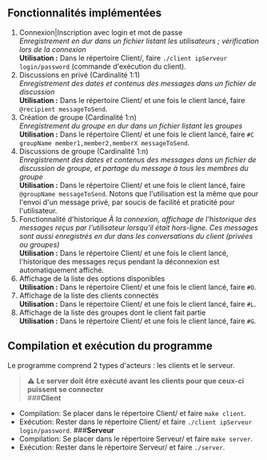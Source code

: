 ## Fonctionnalités implémentées
1. Connexion|Inscription avec login et mot de passe  
_Enregistrement en dur dans un fichier listant les utilisateurs ; vérification lors de la connexion_  
**Utilisation :** Dans le répertoire Client/, faire `./client ipServeur login/password` (commande d'exécution du client).
2. Discussions en privé (Cardinalité 1:1)  
_Enregistrement des dates et contenus des messages dans un fichier de discussion_  
**Utilisation :** Dans le répertoire Client/ et une fois le client lancé, faire `@recipient messageToSend`.
3. Création de groupe (Cardinalité 1:n)  
_Enregistrement du groupe en dur dans un fichier listant les groupes_  
**Utilisation :** Dans le répertoire Client/ et une fois le client lancé, faire `#C groupName member1,member2,memberX messageToSend`.
4. Discussions de groupe (Cardinalité 1:n)   
_Enregistrement des dates et contenus des messages dans un fichier de discussion de groupe, et partage du message à tous les membres du groupe_  
**Utilisation :** Dans le répertoire Client/ et une fois le client lancé, faire `@groupName messageToSend`. Notons que l'utilisation est la même que pour l'envoi d'un message privé, par soucis de facilité et praticité pour l'utilisateur.
5. Fonctionnalité d'historique
_À la connexion, affichage de l'historique des messages reçus par l'utilisateur lorsqu'il était hors-ligne. Ces messages sont aussi enregistrés en dur dans les conversations du client (privées ou groupes)_  
**Utilisation :** Dans le répertoire Client/ et une fois le client lancé, l'historique des messages reçus pendant la déconnexion est automatiquement affiché.
6. Affichage de la liste des options disponibles  
**Utilisation :** Dans le répertoire Client/ et une fois le client lancé, faire `#O`.
5. Affichage de la liste des clients connectés  
**Utilisation :** Dans le répertoire Client/ et une fois le client lancé, faire `#L`.
6. Affichage de la liste des groupes dont le client fait partie  
**Utilisation :** Dans le répertoire Client/ et une fois le client lancé, faire `#G`.

## Compilation et exécution du programme
Le programme comprend 2 types d'acteurs : les clients et le serveur.
> :warning: **Le server doit être exécuté avant les clients pour que ceux-ci puissent se connecter**  
###__Client__  
* Compilation: Se placer dans le répertoire Client/ et faire `make client`.
* Exécution: Rester dans le répertoire Client/ et faire `./client ipServeur login/password`.
###__Serveur__
* Compilation: Se placer dans le répertoire Serveur/ et faire `make server`.
* Exécution: Rester dans le répertoire Serveur/ et faire `./server`.
